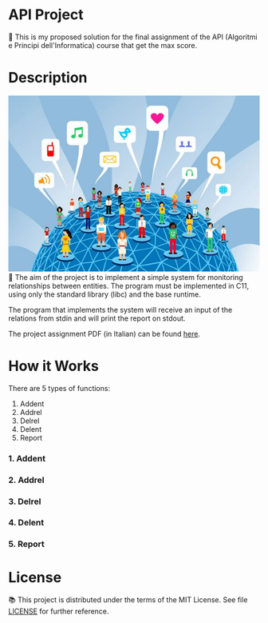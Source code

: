 # API Project
:small_blue_diamond: This is my proposed solution for the final assignment of the API (Algoritmi e Principi dell'Informatica) course that get the max score.

# Description
![alt text](Docs/social-network.jpg?raw=true)
<br/>
:small_blue_diamond: The aim of the project is to implement a simple system for monitoring relationships between entities. The program must be implemented in C11, using only the standard library (libc) and the base runtime.<br/>

The program that implements the system will receive an input of the relations from stdin and will print the report on stdout.<br/>

The project assignment PDF (in Italian) can be found [here](Docs/ProvaFinale2019.pdf).<br/>



# How it Works

There are 5 types of functions:
1. Addent<br/>
2. Addrel<br/>
3. Delrel <br/>
4. Delent <br/>
5. Report <br/>

### 1. Addent

### 2. Addrel

### 3. Delrel

### 4. Delent

### 5. Report

# License

:books: This project is distributed under the terms of the MIT License. See file [LICENSE](LICENSE) for further reference.
